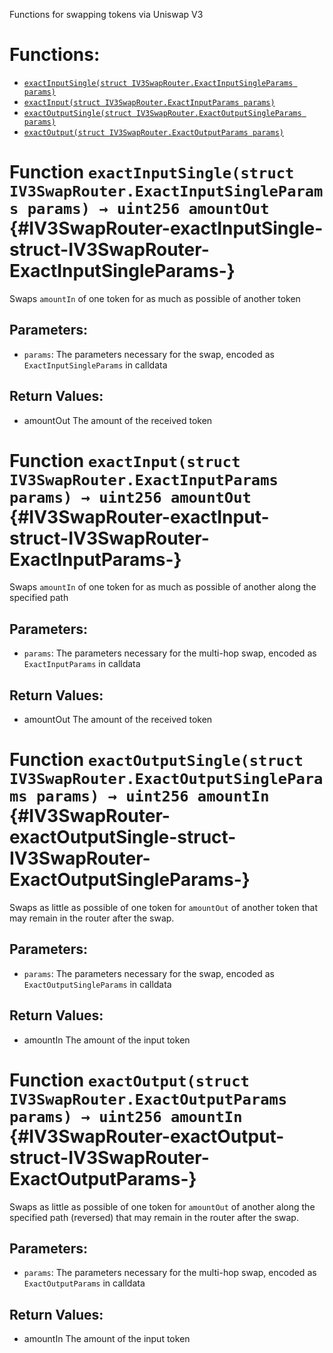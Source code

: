 Functions for swapping tokens via Uniswap V3

# Functions:
- [`exactInputSingle(struct IV3SwapRouter.ExactInputSingleParams params)`](#IV3SwapRouter-exactInputSingle-struct-IV3SwapRouter-ExactInputSingleParams-)
- [`exactInput(struct IV3SwapRouter.ExactInputParams params)`](#IV3SwapRouter-exactInput-struct-IV3SwapRouter-ExactInputParams-)
- [`exactOutputSingle(struct IV3SwapRouter.ExactOutputSingleParams params)`](#IV3SwapRouter-exactOutputSingle-struct-IV3SwapRouter-ExactOutputSingleParams-)
- [`exactOutput(struct IV3SwapRouter.ExactOutputParams params)`](#IV3SwapRouter-exactOutput-struct-IV3SwapRouter-ExactOutputParams-)



# Function `exactInputSingle(struct IV3SwapRouter.ExactInputSingleParams params) → uint256 amountOut` {#IV3SwapRouter-exactInputSingle-struct-IV3SwapRouter-ExactInputSingleParams-}
Swaps `amountIn` of one token for as much as possible of another token


## Parameters:
- `params`: The parameters necessary for the swap, encoded as `ExactInputSingleParams` in calldata


## Return Values:
- amountOut The amount of the received token


# Function `exactInput(struct IV3SwapRouter.ExactInputParams params) → uint256 amountOut` {#IV3SwapRouter-exactInput-struct-IV3SwapRouter-ExactInputParams-}
Swaps `amountIn` of one token for as much as possible of another along the specified path


## Parameters:
- `params`: The parameters necessary for the multi-hop swap, encoded as `ExactInputParams` in calldata


## Return Values:
- amountOut The amount of the received token


# Function `exactOutputSingle(struct IV3SwapRouter.ExactOutputSingleParams params) → uint256 amountIn` {#IV3SwapRouter-exactOutputSingle-struct-IV3SwapRouter-ExactOutputSingleParams-}
Swaps as little as possible of one token for `amountOut` of another token
that may remain in the router after the swap.


## Parameters:
- `params`: The parameters necessary for the swap, encoded as `ExactOutputSingleParams` in calldata


## Return Values:
- amountIn The amount of the input token


# Function `exactOutput(struct IV3SwapRouter.ExactOutputParams params) → uint256 amountIn` {#IV3SwapRouter-exactOutput-struct-IV3SwapRouter-ExactOutputParams-}
Swaps as little as possible of one token for `amountOut` of another along the specified path (reversed)
that may remain in the router after the swap.


## Parameters:
- `params`: The parameters necessary for the multi-hop swap, encoded as `ExactOutputParams` in calldata


## Return Values:
- amountIn The amount of the input token


